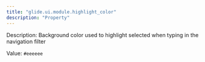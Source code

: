 ```yaml
---
title: "glide.ui.module.highlight_color"
description: "Property"
---
```


Description: Background color used to highlight selected when typing in the navigation filter

Value: `#eeeeee`
